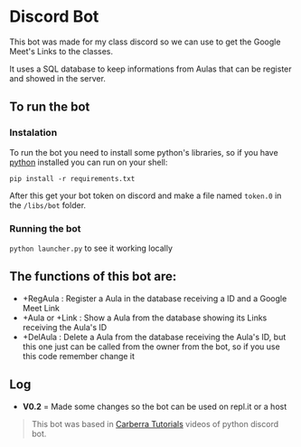 #  Discord Bot

This bot was made for my class discord so we can use to get the Google Meet's Links to the classes.

It uses a SQL database to keep informations from Aulas that can be register and showed in the server.

## To run the bot
### Instalation
To run the bot you need to install some python's libraries, so if you have [python](https://www.python.org/downloads/) installed you can run on your shell:

```pip install -r requirements.txt```

After this get your bot token on discord and make a file named ```token.0``` in the ```/libs/bot``` folder.
### Running the bot
```python launcher.py``` to see it working locally

## The functions of this bot are:
* +RegAula : Register a Aula in the database receiving a ID and a Google Meet Link
* +Aula or +Link : Show a Aula from the database showing its Links receiving the Aula's ID
* +DelAula : Delete a Aula from the database receiving the Aula's ID, but this one just can be called from the owner from the bot, so if you use this code remember change it


## Log
* **V0.2** = Made some changes so the bot can be used on repl.it or a host







>This bot was based in [Carberra Tutorials](https://www.youtube.com/channel/UC13cYu7lec-oOcqQf5L-brg) videos of python discord bot.
